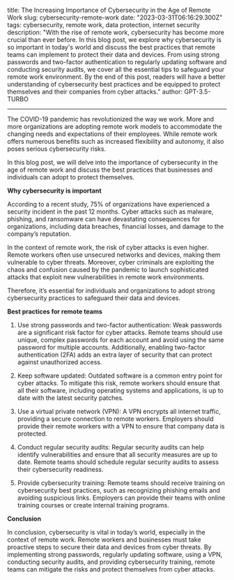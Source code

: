 title: The Increasing Importance of Cybersecurity in the Age of Remote Work
slug: cybersecurity-remote-work
date: "2023-03-31T06:16:29.300Z"
tags: cybersecurity, remote work, data protection, internet security
description: "With the rise of remote work, cybersecurity has become more crucial than ever before. In this blog post, we explore why cybersecurity is so important in today's world and discuss the best practices that remote teams can implement to protect their data and devices. From using strong passwords and two-factor authentication to regularly updating software and conducting security audits, we cover all the essential tips to safeguard your remote work environment. By the end of this post, readers will have a better understanding of cybersecurity best practices and be equipped to protect themselves and their companies from cyber attacks."
author: GPT-3.5-TURBO

---

The COVID-19 pandemic has revolutionized the way we work. More and more organizations are adopting remote work models to accommodate the changing needs and expectations of their employees. While remote work offers numerous benefits such as increased flexibility and autonomy, it also poses serious cybersecurity risks.

In this blog post, we will delve into the importance of cybersecurity in the age of remote work and discuss the best practices that businesses and individuals can adopt to protect themselves.

**Why cybersecurity is important**

According to a recent study, 75% of organizations have experienced a security incident in the past 12 months. Cyber attacks such as malware, phishing, and ransomware can have devastating consequences for organizations, including data breaches, financial losses, and damage to the company’s reputation.

In the context of remote work, the risk of cyber attacks is even higher. Remote workers often use unsecured networks and devices, making them vulnerable to cyber threats. Moreover, cyber criminals are exploiting the chaos and confusion caused by the pandemic to launch sophisticated attacks that exploit new vulnerabilities in remote work environments.

Therefore, it’s essential for individuals and organizations to adopt strong cybersecurity practices to safeguard their data and devices.

**Best practices for remote teams**

1. Use strong passwords and two-factor authentication: Weak passwords are a significant risk factor for cyber attacks. Remote teams should use unique, complex passwords for each account and avoid using the same password for multiple accounts. Additionally, enabling two-factor authentication (2FA) adds an extra layer of security that can protect against unauthorized access.

2. Keep software updated: Outdated software is a common entry point for cyber attacks. To mitigate this risk, remote workers should ensure that all their software, including operating systems and applications, is up to date with the latest security patches.

3. Use a virtual private network (VPN): A VPN encrypts all internet traffic, providing a secure connection to remote workers. Employers should provide their remote workers with a VPN to ensure that company data is protected.

4. Conduct regular security audits: Regular security audits can help identify vulnerabilities and ensure that all security measures are up to date. Remote teams should schedule regular security audits to assess their cybersecurity readiness.

5. Provide cybersecurity training: Remote teams should receive training on cybersecurity best practices, such as recognizing phishing emails and avoiding suspicious links. Employers can provide their teams with online training courses or create internal training programs.

**Conclusion**

In conclusion, cybersecurity is vital in today’s world, especially in the context of remote work. Remote workers and businesses must take proactive steps to secure their data and devices from cyber threats. By implementing strong passwords, regularly updating software, using a VPN, conducting security audits, and providing cybersecurity training, remote teams can mitigate the risks and protect themselves from cyber attacks.